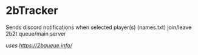 # 2bTracker

Sends discord notifications when selected player(s) (names.txt) join/leave 2b2t queue/main server

*uses https://2bqueue.info/*
